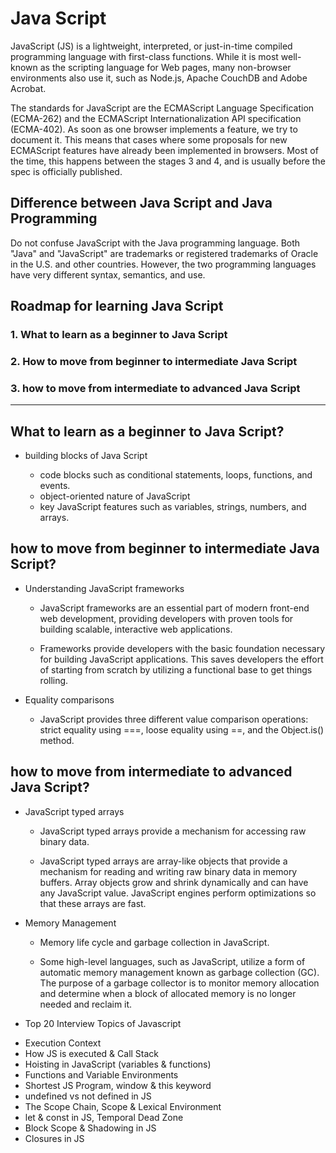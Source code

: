 # Java Script

JavaScript (JS) is a lightweight, interpreted, or just-in-time compiled programming language with first-class functions. While it is most well-known as the scripting language for Web pages, many non-browser environments also use it, such as Node.js, Apache CouchDB and Adobe Acrobat. 

The standards for JavaScript are the ECMAScript Language Specification (ECMA-262) and the ECMAScript Internationalization API specification (ECMA-402). As soon as one browser implements a feature, we try to document it. This means that cases where some proposals for new ECMAScript features have already been implemented in browsers. Most of the time, this happens between the stages 3 and 4, and is usually before the spec is officially published.

## Difference between Java Script and Java Programming

Do not confuse JavaScript with the Java programming language. Both "Java" and "JavaScript" are trademarks or registered trademarks of Oracle in the U.S. and other countries. However, the two programming languages have very different syntax, semantics, and use.

## Roadmap for learning Java Script

### 1. What to learn as a beginner to Java Script <br>
### 2. How to move from beginner to intermediate Java Script <br>
### 3. how to move from intermediate to advanced Java Script <br>

<hr>

## What to learn as a beginner to Java Script?

* building blocks of Java Script 
    
    * code blocks such as conditional statements, loops, functions, and events.
    * object-oriented nature of JavaScript
    * key JavaScript features such as variables, strings, numbers, and arrays.

## how to move from beginner to intermediate Java Script?

* Understanding JavaScript frameworks

    * JavaScript frameworks are an essential part of modern front-end web development, providing developers with proven tools for building scalable, interactive web applications.
    
    * Frameworks provide developers with the basic foundation necessary for building JavaScript applications. This saves developers the effort of starting from scratch by utilizing a functional base to get things rolling.

* Equality comparisons 
    
    * JavaScript provides three different value comparison operations: strict equality using ===, loose equality using ==, and the Object.is() method.
  
 ## how to move from intermediate to advanced Java Script?

* JavaScript typed arrays
    
    * JavaScript typed arrays provide a mechanism for accessing raw binary data.

    * JavaScript typed arrays are array-like objects that provide a mechanism for reading and writing raw binary data in memory buffers. Array objects grow and shrink dynamically and can have any JavaScript value. JavaScript engines perform optimizations so that these arrays are fast.

* Memory Management
    * Memory life cycle and garbage collection in JavaScript.
  
    * Some high-level languages, such as JavaScript, utilize a form of automatic memory management known as garbage collection (GC). The purpose of a garbage collector is to monitor memory allocation and determine when a block of allocated memory is no longer needed and reclaim it.
    
 * Top 20 Interview Topics of Javascript
 
 - Execution Context
 - How JS is executed & Call Stack
 - Hoisting in JavaScript (variables & functions)
 - Functions and Variable Environments
 - Shortest JS Program, window & this keyword
 - undefined vs not defined in JS
 - The Scope Chain, Scope & Lexical Environment
 - let & const in JS, Temporal Dead Zone
 - Block Scope & Shadowing in JS
 - Closures in JS
